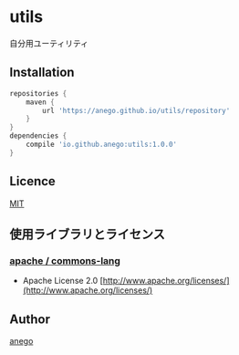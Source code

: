# utils
自分用ユーティリティ

## Installation

```groovy
repositories {
	maven {
		url 'https://anego.github.io/utils/repository'
	}
}
dependencies {
	compile 'io.github.anego:utils:1.0.0'
}
```

## Licence

[MIT](https://github.com/tcnksm/tool/blob/master/LICENCE)

## 使用ライブラリとライセンス

### [apache / commons-lang](https://commons.apache.org/proper/commons-logging/)
* Apache License 2.0 [http://www.apache.org/licenses/](http://www.apache.org/licenses/)

## Author

[anego](https://github.com/anego)
